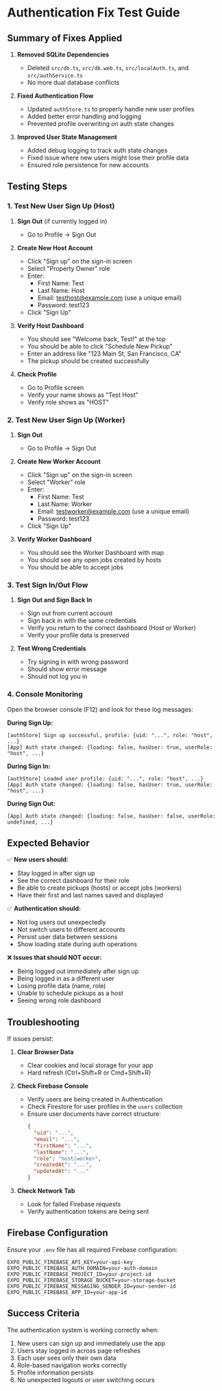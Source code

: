 # Authentication Fix Test Guide

## Summary of Fixes Applied

1. **Removed SQLite Dependencies**
   - Deleted `src/db.ts`, `src/db.web.ts`, `src/localAuth.ts`, and `src/authService.ts`
   - No more dual database conflicts

2. **Fixed Authentication Flow**
   - Updated `authStore.ts` to properly handle new user profiles
   - Added better error handling and logging
   - Prevented profile overwriting on auth state changes

3. **Improved User State Management**
   - Added debug logging to track auth state changes
   - Fixed issue where new users might lose their profile data
   - Ensured role persistence for new accounts

## Testing Steps

### 1. Test New User Sign Up (Host)

1. **Sign Out** (if currently logged in)
   - Go to Profile → Sign Out

2. **Create New Host Account**
   - Click "Sign up" on the sign-in screen
   - Select "Property Owner" role
   - Enter:
     - First Name: Test
     - Last Name: Host
     - Email: testhost@example.com (use a unique email)
     - Password: test123
   - Click "Sign Up"

3. **Verify Host Dashboard**
   - You should see "Welcome back, Test!" at the top
   - You should be able to click "Schedule New Pickup"
   - Enter an address like "123 Main St, San Francisco, CA"
   - The pickup should be created successfully

4. **Check Profile**
   - Go to Profile screen
   - Verify your name shows as "Test Host"
   - Verify role shows as "HOST"

### 2. Test New User Sign Up (Worker)

1. **Sign Out**
   - Go to Profile → Sign Out

2. **Create New Worker Account**
   - Click "Sign up" on the sign-in screen
   - Select "Worker" role
   - Enter:
     - First Name: Test
     - Last Name: Worker
     - Email: testworker@example.com (use a unique email)
     - Password: test123
   - Click "Sign Up"

3. **Verify Worker Dashboard**
   - You should see the Worker Dashboard with map
   - You should see any open jobs created by hosts
   - You should be able to accept jobs

### 3. Test Sign In/Out Flow

1. **Sign Out and Sign Back In**
   - Sign out from current account
   - Sign back in with the same credentials
   - Verify you return to the correct dashboard (Host or Worker)
   - Verify your profile data is preserved

2. **Test Wrong Credentials**
   - Try signing in with wrong password
   - Should show error message
   - Should not log you in

### 4. Console Monitoring

Open the browser console (F12) and look for these log messages:

**During Sign Up:**
```
[authStore] Sign up successful, profile: {uid: "...", role: "host", ...}
[App] Auth state changed: {loading: false, hasUser: true, userRole: "host", ...}
```

**During Sign In:**
```
[authStore] Loaded user profile: {uid: "...", role: "host", ...}
[App] Auth state changed: {loading: false, hasUser: true, userRole: "host", ...}
```

**During Sign Out:**
```
[App] Auth state changed: {loading: false, hasUser: false, userRole: undefined, ...}
```

## Expected Behavior

✅ **New users should:**
- Stay logged in after sign up
- See the correct dashboard for their role
- Be able to create pickups (hosts) or accept jobs (workers)
- Have their first and last names saved and displayed

✅ **Authentication should:**
- Not log users out unexpectedly
- Not switch users to different accounts
- Persist user data between sessions
- Show loading state during auth operations

❌ **Issues that should NOT occur:**
- Being logged out immediately after sign up
- Being logged in as a different user
- Losing profile data (name, role)
- Unable to schedule pickups as a host
- Seeing wrong role dashboard

## Troubleshooting

If issues persist:

1. **Clear Browser Data**
   - Clear cookies and local storage for your app
   - Hard refresh (Ctrl+Shift+R or Cmd+Shift+R)

2. **Check Firebase Console**
   - Verify users are being created in Authentication
   - Check Firestore for user profiles in the `users` collection
   - Ensure user documents have correct structure:
     ```json
     {
       "uid": "...",
       "email": "...",
       "firstName": "...",
       "lastName": "...",
       "role": "host|worker",
       "createdAt": "...",
       "updatedAt": "..."
     }
     ```

3. **Check Network Tab**
   - Look for failed Firebase requests
   - Verify authentication tokens are being sent

## Firebase Configuration

Ensure your `.env` file has all required Firebase configuration:

```env
EXPO_PUBLIC_FIREBASE_API_KEY=your-api-key
EXPO_PUBLIC_FIREBASE_AUTH_DOMAIN=your-auth-domain
EXPO_PUBLIC_FIREBASE_PROJECT_ID=your-project-id
EXPO_PUBLIC_FIREBASE_STORAGE_BUCKET=your-storage-bucket
EXPO_PUBLIC_FIREBASE_MESSAGING_SENDER_ID=your-sender-id
EXPO_PUBLIC_FIREBASE_APP_ID=your-app-id
```

## Success Criteria

The authentication system is working correctly when:

1. New users can sign up and immediately use the app
2. Users stay logged in across page refreshes
3. Each user sees only their own data
4. Role-based navigation works correctly
5. Profile information persists
6. No unexpected logouts or user switching occurs
